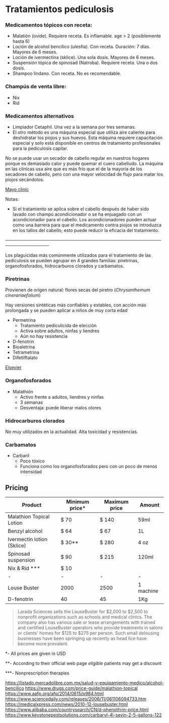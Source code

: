 # Tratamientos pediculosis

### Medicamentos tópicos con receta:

- Malatión (ovide). Requiere receta. Es inflamable. age > 2 (posiblemente hasta 6)
- Loción de alcohol bencílico (ulesfia). Con receta. Duración: 7 días. Mayores de 6 meses.
- Loción de ivermectina (sklice). Una sola dosis. Mayores de 6 meses.
- Suspensión tópica de spinosad (Natroba). Requiere receta. Una o dos dosis.
- Shampoo lindano. Con receta. No es recomendable.

### Champús de venta libre:
- Nix
- Rid

### Medicamentos alternativos
- Limpiador Cetaphil. Una vez a la semana por tres semanas.
- El otro método es una máquina especial que utiliza aire caliente para deshidratar los piojos y sus huevos. Esta máquina requiere capacitación especial y solo está disponible en centros de tratamiento profesionales para la pediculosis capilar.

No se puede usar un secador de cabello regular en nuestros hogares porque es demasiado calor y puede quemar el cuero cabelludo. La máquina en las clínicas usa aire que es más frío que el de la mayoría de los secadores de cabello, pero con una mayor velocidad de flujo para matar los piojos secándolos.

[Mayo clinic](https://www.mayoclinic.org/es-es/diseases-conditions/lice/diagnosis-treatment/drc-20374404)


Notas:
- Si el tratamiento se aplica sobre el cabello después de haber sido lavado con champú acondicionador o se ha enjuagado con un acondicionador para el cabello. Los acondicionadores pueden actuar como una barrera para que el medicamento contra piojos se introduzca en los tallos del cabello; esto puede reducir la eficacia del tratamiento.

────────────────────────────────────────────────────────────────

Los plaguicidas más comúnmente utilizados para el tratamiento de las pediculosis se pueden agrupar en 4 grandes familias: piretrinas, organofosforados, hidrocarburos clorados y carbamatos.

### Piretrinas

Provienen de origen natural: flores secas del piretro (*Chrysanthemum cinerariaefolium*)

Hay versiones sintéticas más confiables y estables, con acción más prolongada y se pueden aplicar a niños de muy corta edad

- Permetrina
  - Tratamiento pediculicida de elección
  - Activa sobre adultos, ninfas y liendres
  - Aún no hay resistencia
- D-fenotrin
- Bioaletrina
- Tetrametrina
- Difetilftalato

[Elsevier](https://www.elsevier.es/es-revista-offarm-4-articulo-pediculosis-su-tratamiento-13057216)

### Organofosforados

- Malathión
  - Activo frente a adultos, liendres y ninfas
  - 3 semanas
  - Desventaja: puede liberar malos olores

### Hidrocarburos clorados
No muy utilizados en la actualidad. Alta toxicidad y resistencias.

### Carbamatos

- Carbaril
  - Poco tóxico
  - Funciona como los organofosforados pero con un poco de menos intensidad


## Pricing

| Product                    | Minimum price* | Maximum price | Amount    |
| -------------------------- | -------------- | ------------- | --------- |
| Malathion Topical Lotion   | $ 70           | $ 140         | 59ml      |
| Benzyl alcohol             | $ 64           | $ 67          | 1L        |
| Ivermectin lotion (Sklice) | $ 30**         | $ 280         | 4 oz      |
| Spinosad suspension        | $ 90           | $ 215         | 120ml     |
| Nix & Rid ***              | $ 10           |
| -                          | -              | -             | -         |
| Louse Buster               | 2000           | 2500          | 1 machine |
| D-fenotrin                 | 40             | 45            | 1Kg       |

> Larada Sciences sells the LouseBuster for $2,000 to $2,500 to nonprofit organizations such as schools and medical clinics. The company also has various sale or lease arrangements with trained and certified LouseBuster operators who provide treatments in salons or clients' homes for $125 to $275 per person. Such small delousing businesses have been springing up recently as head lice have become more prevalent.

*- All prices are given in USD

**- According to their official web page *eligible* patients may get a discount

***- Nonprescription therapies

https://listado.mercadolibre.com.mx/salud-y-equipamiento-medico/alcohol-bencilico
https://www.drugs.com/price-guide/malathion-topical
https://www.aafp.org/afp/2014/0615/p984.html
https://www.sciencedaily.com/releases/2006/11/061106094733.htm <!-- Louse buster -->
https://medicalxpress.com/news/2010-12-lousebuster.html
https://www.alibaba.com/countrysearch/CN/d-phenothrin-price.html
https://www.keystonepestsolutions.com/carbaryl-4l-sevin-2-5-gallons-122